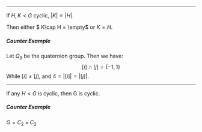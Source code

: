 ------

If $H,K < G$  cyclic,  $|K|=|H|$. 

Then either $ K\cap H = \empty$ or $K=H$.



##### Counter Example

Let $Q_8$ be the quaternion group. Then we have:
$$
[i] \cap [j] = \{-1,1\}
$$
While $[i]\neq[j]$, and $4=|[i]|=|[j]|$.



------



If any $H < G$ is cyclic, then G is cyclic.



##### Counter Example

$G = C_2 \times C_2$
